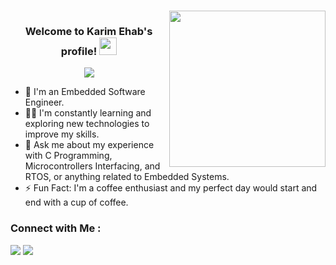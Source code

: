 \
<img width="250" align="right" src="https://c.tenor.com/_DOBjnGspYAAAAAM/code-coding.gif">

<h3 align="center">
  Welcome to Karim Ehab's profile!
  <img src="https://media.giphy.com/media/hvRJCLFzcasrR4ia7z/giphy.gif" width="28">
</h3>

<!-- Typing SVG by DenverCoder1 - https://github.com/DenverCoder1/readme-typing-svg -->
<p align="center">
  <a href="https://github.com/DenverCoder1/readme-typing-svg"><img src="https://readme-typing-svg.herokuapp.com/?lines=Embedded%20Software%20Engineer;Always%20learning%20new%20things&font=Fira%20Code&center=true&width=440&height=45&color=f75c7e&vCenter=true&size=22"></a>
</p> 

- 🏢 I'm an Embedded Software Engineer.
- 👨‍💻 I'm constantly learning and exploring new technologies to improve my skills.
- 💬 Ask me about my experience with C Programming, Microcontrollers Interfacing, and RTOS, or anything related to Embedded Systems.
- ⚡ Fun Fact: I'm a coffee enthusiast and my perfect day would start and end with a cup of coffee.


### Connect with Me :

<a href="https://linkedin.com/in/karim-ehab-mahmoud" target="_blank"><img src="https://img.shields.io/badge/-Karim%20Ehab-0077B5?style=for-the-badge&logo=Linkedin&logoColor=white"/></a>
<a href="https://t.me/kariimehab" target="_blank"><img src="https://img.shields.io/badge/-Karim%20Ehab-0077B5?style=for-the-badge&logo=Telegram&logoColor=white"/></a>


